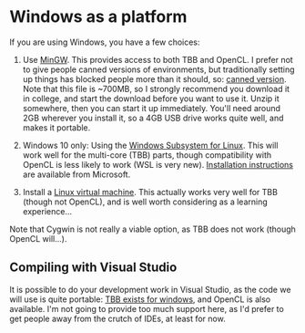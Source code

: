 Windows as a platform
===================

If you are using Windows, you have a few choices:

1. Use [MinGW](http://mingw.org/). This provides access to both TBB and OpenCL.
   I prefer not to give people canned versions of environments, but traditionally
   setting up things has blocked people more than it should, so: [canned version](https://imperialcollegelondon.app.box.com/v/HPCE-2017-mingw64-tbb-opencl). Note that this file is ~700MB, so I strongly recommend you download it in college, and start the download
   before you want to use it.
   Unzip it somewhere, then you can start it up immediately. You'll need around 2GB wherever you install it, so a 4GB
   USB drive works quite well, and makes it portable.

2. Windows 10 only: Using the [Windows Subsystem for Linux](https://en.wikipedia.org/wiki/Windows_Subsystem_for_Linux).
   This will work well for the multi-core (TBB) parts, though compatibility with OpenCL is less likely to work (WSL is very new).
   [Installation instructions](https://msdn.microsoft.com/en-gb/commandline/wsl/install_guide) are available from Microsoft.

3. Install a [Linux virtual machine](readme_linux.md). This actually works
    very well for TBB (though not OpenCL), and is well worth considering as a learning experience...

Note that Cygwin is not really a viable option, as TBB does not work (though OpenCL will...).

Compiling with Visual Studio
----------------------------

It is possible to do your development work in Visual Studio, as the
code we will use is quite portable: [TBB exists for windows](https://www.threadingbuildingblocks.org/download#stable-releases),
and OpenCL is also available. I'm not going to provide too much support
here, as I'd prefer to get people away from the crutch of IDEs,
at least for now.

